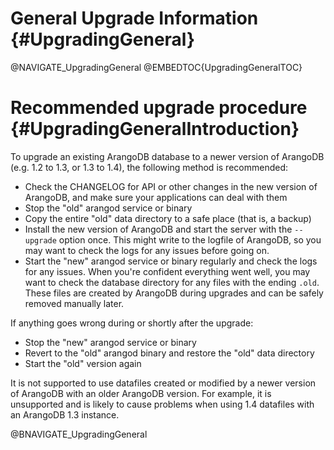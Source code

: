 General Upgrade Information {#UpgradingGeneral}
===============================================

@NAVIGATE_UpgradingGeneral
@EMBEDTOC{UpgradingGeneralTOC}

Recommended upgrade procedure {#UpgradingGeneralIntroduction}
=============================================================

To upgrade an existing ArangoDB database to a newer version of ArangoDB (e.g. 1.2 to 1.3, or 1.3 to 1.4), the following method is recommended:
- Check the CHANGELOG for API or other changes in the new version of ArangoDB, and make sure your applications can deal with them
- Stop the "old" arangod service or binary
- Copy the entire "old" data directory to a safe place (that is, a backup)
- Install the new version of ArangoDB and start the server with the `--upgrade` option once. This might write to the logfile of ArangoDB, so you may want to check the logs for any issues before going on.
- Start the "new" arangod service or binary regularly and check the logs for any issues. When you're confident everything went well, you may want to check the database directory for any files with the ending `.old`. These files are created by ArangoDB during upgrades and can be safely removed manually later.

If anything goes wrong during or shortly after the upgrade:
- Stop the "new" arangod service or binary
- Revert to the "old" arangod binary and restore the "old" data directory
- Start the "old" version again

It is not supported to use datafiles created or modified by a newer version of ArangoDB with an older ArangoDB version. For example, it is unsupported and is likely to cause problems when using 1.4 datafiles with an ArangoDB 1.3 instance.

@BNAVIGATE_UpgradingGeneral
